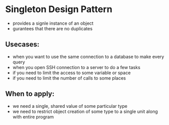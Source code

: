 # Singleton Design Pattern

- provides a signle instance of an object
- gurantees that there are no duplicates

## Usecases:
- when you want to use the same connection to a database to make every query
- when you open SSH connection to a server to do a few tasks
- if you need to limit the access to some variable or space
- if you need to limit the number of calls to some places

## When to apply:
- we need a single, shared value of some particular type
- we need to restrict object creation of some type to a single unit along with entire program

 